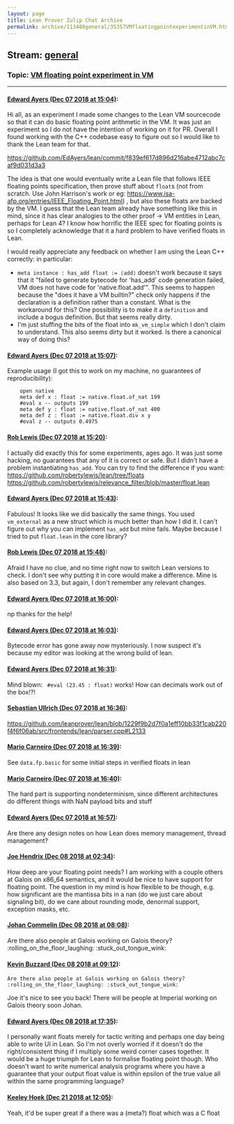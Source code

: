 ```yaml
---
layout: page
title: Lean Prover Zulip Chat Archive 
permalink: archive/113488general/35357VMfloatingpointexperimentinVM.html
---
```


## Stream: [general](index.html)
### Topic: [VM floating point experiment in VM](35357VMfloatingpointexperimentinVM.html)

---

#### [Edward Ayers (Dec 07 2018 at 15:04)](https://leanprover.zulipchat.com/#narrow/stream/113488-general/topic/VM%20floating%20point%20experiment%20in%20VM/near/151113509):
Hi all, as an experiment I made some changes to the Lean VM sourcecode so that it can do basic floating point arithmetic in the VM. It was just an experiment so I do not have the intention of working on it for PR. Overall I found working with the C++ codebase easy to figure out so I would like to thank the Lean team for that.

https://github.com/EdAyers/lean/commit/f839ef617d896d216abe4712abc7caf9d031d3a3

The idea is that one would eventually write a Lean file that follows IEEE floating points specification, then prove stuff about `float`s (not from scratch. Use John Harrison's work or eg: https://www.isa-afp.org/entries/IEEE_Floating_Point.html) , but also these floats are backed by the VM. I guess that the Lean team already have something like this in mind, since it has clear analogies to the other proof -> VM entities in Lean, perhaps for Lean 4? I know how horrific the IEEE spec for floating points is so I completely acknowledge that it a hard problem to have verified floats in Lean.

I would really appreciate any feedback on whether I am using the Lean C++ correctly: in particular:

 - `meta instance : has_add float := ⟨add⟩` doesn't work because it says that it "failed to generate bytecode for 'has_add' code generation failed, VM does not have code for 'native.float.add'". This seems to happen because the "does it have a VM builtin?" check only happens if the declaration is a definition rather than a constant. What is the workaround for this? One possibility is to make it a `definition` and include a bogus definition. But that seems really dirty.
 - I'm just stuffing the bits of the float into `mk_vm_simple` which I don't claim to understand. This also seems dirty but it worked. Is there a canonical way of doing this?

#### [Edward Ayers (Dec 07 2018 at 15:07)](https://leanprover.zulipchat.com/#narrow/stream/113488-general/topic/VM%20floating%20point%20experiment%20in%20VM/near/151113652):
Example usage (I got this to work on my machine, no guarantees of reproducibility):
```lean
    open native
    meta def x : float := native.float.of_nat 199
    #eval x -- outputs 199
    meta def y : float := native.float.of_nat 400
    meta def z : float := native.float.div x y
    #eval z -- outputs 0.4975
```

#### [Rob Lewis (Dec 07 2018 at 15:20)](https://leanprover.zulipchat.com/#narrow/stream/113488-general/topic/VM%20floating%20point%20experiment%20in%20VM/near/151114638):
I actually did exactly this for some experiments, ages ago. It was just some hacking, no guarantees that any of it is correct or safe. But I didn't have a problem instantiating `has_add`. You can try to find the difference if you want: https://github.com/robertylewis/lean/tree/floats https://github.com/robertylewis/relevance_filter/blob/master/float.lean

#### [Edward Ayers (Dec 07 2018 at 15:43)](https://leanprover.zulipchat.com/#narrow/stream/113488-general/topic/VM%20floating%20point%20experiment%20in%20VM/near/151116036):
Fabulous!
It looks like we did basically the same things. You used `vm_external` as a new struct which is much better than how I did it.
I can't figure out why you can implement `has_add` but mine fails. Maybe because I tried to put `float.lean` in the core library?

#### [Rob Lewis (Dec 07 2018 at 15:48)](https://leanprover.zulipchat.com/#narrow/stream/113488-general/topic/VM%20floating%20point%20experiment%20in%20VM/near/151116412):
Afraid I have no clue, and no time right now to switch Lean versions to check. I don't see why putting it in core would make a difference. Mine is also based on 3.3, but again, I don't remember any relevant changes.

#### [Edward Ayers (Dec 07 2018 at 16:00)](https://leanprover.zulipchat.com/#narrow/stream/113488-general/topic/VM%20floating%20point%20experiment%20in%20VM/near/151117360):
np thanks for the help!

#### [Edward Ayers (Dec 07 2018 at 16:03)](https://leanprover.zulipchat.com/#narrow/stream/113488-general/topic/VM%20floating%20point%20experiment%20in%20VM/near/151117588):
Bytecode error has gone away now mysteriously. I now suspect it's because my editor was looking at the wrong build of lean.

#### [Edward Ayers (Dec 07 2018 at 16:31)](https://leanprover.zulipchat.com/#narrow/stream/113488-general/topic/VM%20floating%20point%20experiment%20in%20VM/near/151119436):
Mind blown: ` #eval (23.45 : float)` works! How can decimals work out of the box!?!

#### [Sebastian Ullrich (Dec 07 2018 at 16:36)](https://leanprover.zulipchat.com/#narrow/stream/113488-general/topic/VM%20floating%20point%20experiment%20in%20VM/near/151119723):
https://github.com/leanprover/lean/blob/1229f9b2d7f0a1eff10bb33f1cab220f4f6f06ab/src/frontends/lean/parser.cpp#L2133

#### [Mario Carneiro (Dec 07 2018 at 16:39)](https://leanprover.zulipchat.com/#narrow/stream/113488-general/topic/VM%20floating%20point%20experiment%20in%20VM/near/151119966):
See `data.fp.basic` for some initial steps in verified floats in lean

#### [Mario Carneiro (Dec 07 2018 at 16:40)](https://leanprover.zulipchat.com/#narrow/stream/113488-general/topic/VM%20floating%20point%20experiment%20in%20VM/near/151120085):
The hard part is supporting nondeterminism, since different architectures do different things with NaN payload bits and stuff

#### [Edward Ayers (Dec 07 2018 at 16:57)](https://leanprover.zulipchat.com/#narrow/stream/113488-general/topic/VM%20floating%20point%20experiment%20in%20VM/near/151121199):
Are there any design notes on how Lean does memory management, thread management?

#### [Joe Hendrix (Dec 08 2018 at 02:34)](https://leanprover.zulipchat.com/#narrow/stream/113488-general/topic/VM%20floating%20point%20experiment%20in%20VM/near/151155621):
How deep are your floating point needs?  I am working with a couple others at Galois on x86_64 semantics, and it would be nice to have support for floating point.  The question in my mind is how flexible to be though, e.g. how significant are the mantissa bits in a nan (do we just care about signaling bit), do we care about rounding mode, denormal support, exception masks, etc.

#### [Johan Commelin (Dec 08 2018 at 08:08)](https://leanprover.zulipchat.com/#narrow/stream/113488-general/topic/VM%20floating%20point%20experiment%20in%20VM/near/151166110):
Are there also people at Galois working on Galois theory? :rolling_on_the_floor_laughing: :stuck_out_tongue_wink:

#### [Kevin Buzzard (Dec 08 2018 at 09:12)](https://leanprover.zulipchat.com/#narrow/stream/113488-general/topic/VM%20floating%20point%20experiment%20in%20VM/near/151167993):
```quote
Are there also people at Galois working on Galois theory? :rolling_on_the_floor_laughing: :stuck_out_tongue_wink:
```
 Joe it's nice to see you back! There will be people at Imperial working on Galois theory soon Johan.

#### [Edward Ayers (Dec 08 2018 at 17:35)](https://leanprover.zulipchat.com/#narrow/stream/113488-general/topic/VM%20floating%20point%20experiment%20in%20VM/near/151183404):
I personally want floats merely for tactic writing and perhaps one day being able to write UI in Lean. So I'm not overly worried if it doesn't do the right/consistent thing if I multiply some weird corner cases together. 
It would be a huge triumph for Lean to formalise floating point though. Who doesn't want to write numerical analysis programs where you have a guarantee that your output float value is within epsilon of the true value all within the same programming language?

#### [Keeley Hoek (Dec 21 2018 at 12:05)](https://leanprover.zulipchat.com/#narrow/stream/113488-general/topic/VM%20floating%20point%20experiment%20in%20VM/near/152323115):
Yeah, it'd be super great if a there was a (meta?) float which was a C float


